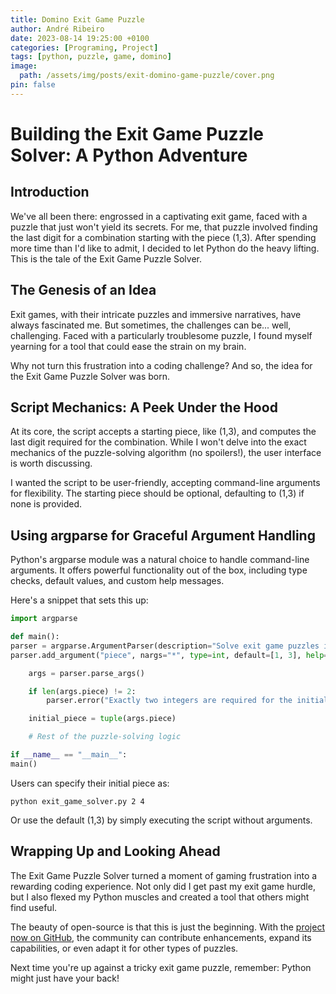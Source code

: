 ```yaml
---
title: Domino Exit Game Puzzle
author: André Ribeiro
date: 2023-08-14 19:25:00 +0100
categories: [Programing, Project]
tags: [python, puzzle, game, domino]
image:
  path: /assets/img/posts/exit-domino-game-puzzle/cover.png
pin: false
---
```


# Building the Exit Game Puzzle Solver: A Python Adventure

## Introduction

We've all been there: engrossed in a captivating exit game, faced with a puzzle that just won't yield its secrets. For me, that puzzle involved finding the last digit for a combination starting with the piece (1,3). After spending more time than I'd like to admit, I decided to let Python do the heavy lifting. This is the tale of the Exit Game Puzzle Solver.

## The Genesis of an Idea

Exit games, with their intricate puzzles and immersive narratives, have always fascinated me. But sometimes, the challenges can be... well, challenging. Faced with a particularly troublesome puzzle, I found myself yearning for a tool that could ease the strain on my brain.

Why not turn this frustration into a coding challenge? And so, the idea for the Exit Game Puzzle Solver was born.

## Script Mechanics: A Peek Under the Hood

At its core, the script accepts a starting piece, like (1,3), and computes the last digit required for the combination. While I won't delve into the exact mechanics of the puzzle-solving algorithm (no spoilers!), the user interface is worth discussing.

I wanted the script to be user-friendly, accepting command-line arguments for flexibility. The starting piece should be optional, defaulting to (1,3) if none is provided.

## Using argparse for Graceful Argument Handling

Python's argparse module was a natural choice to handle command-line arguments. It offers powerful functionality out of the box, including type checks, default values, and custom help messages.

Here's a snippet that sets this up:

```python
import argparse

def main():
parser = argparse.ArgumentParser(description="Solve exit game puzzles involving number combinations.")
parser.add_argument("piece", nargs="*", type=int, default=[1, 3], help="Initial piece of the combination (default: %(default)s)")

    args = parser.parse_args()

    if len(args.piece) != 2:
        parser.error("Exactly two integers are required for the initial piece or omit to use the default.")

    initial_piece = tuple(args.piece)

    # Rest of the puzzle-solving logic

if __name__ == "__main__":
main()
```

Users can specify their initial piece as:

`python exit_game_solver.py 2 4`

Or use the default (1,3) by simply executing the script without arguments.

## Wrapping Up and Looking Ahead

The Exit Game Puzzle Solver turned a moment of gaming frustration into a rewarding coding experience. Not only did I get past my exit game hurdle, but I also flexed my Python muscles and created a tool that others might find useful.

The beauty of open-source is that this is just the beginning. With the [project now on GitHub](https://github.com/Andree37/exit-domino-finder), the community can contribute enhancements, expand its capabilities, or even adapt it for other types of puzzles.

Next time you're up against a tricky exit game puzzle, remember: Python might just have your back!
